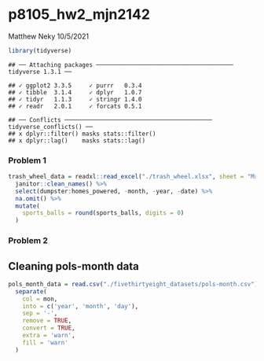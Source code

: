 p8105\_hw2\_mjn2142
================
Matthew Neky
10/5/2021

``` r
library(tidyverse)
```

    ## ── Attaching packages ─────────────────────────────────────── tidyverse 1.3.1 ──

    ## ✓ ggplot2 3.3.5     ✓ purrr   0.3.4
    ## ✓ tibble  3.1.4     ✓ dplyr   1.0.7
    ## ✓ tidyr   1.1.3     ✓ stringr 1.4.0
    ## ✓ readr   2.0.1     ✓ forcats 0.5.1

    ## ── Conflicts ────────────────────────────────────────── tidyverse_conflicts() ──
    ## x dplyr::filter() masks stats::filter()
    ## x dplyr::lag()    masks stats::lag()

### Problem 1

``` r
trash_wheel_data = readxl::read_excel("./trash_wheel.xlsx", sheet = "Mr. Trash Wheel") %>%
  janitor::clean_names() %>%
  select(dumpster:homes_powered, -month, -year, -date) %>%
  na.omit() %>% 
  mutate(
    sports_balls = round(sports_balls, digits = 0)
  )
```

### Problem 2

## Cleaning pols-month data

``` r
pols_month_data = read.csv("./fivethirtyeight_datasets/pols-month.csv") %>% 
  separate(
    col = mon,
    into = c('year', 'month', 'day'),
    sep = '-',
    remove = TRUE,
    convert = TRUE,
    extra = 'warn',
    fill = 'warn'
  )
```
